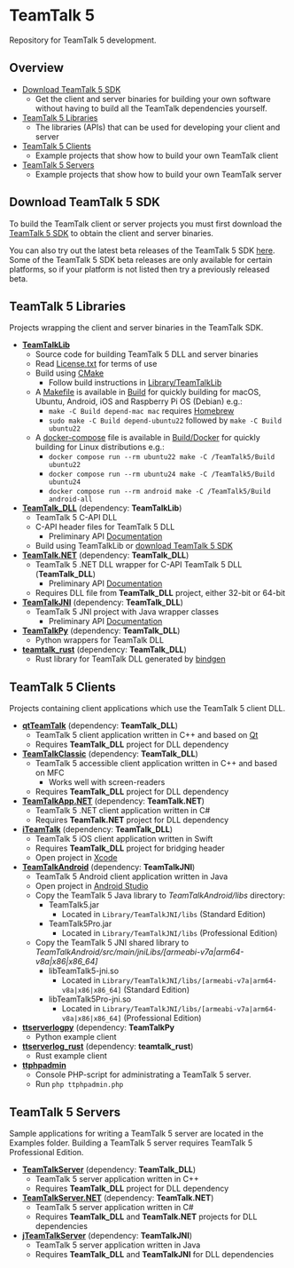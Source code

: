 # TeamTalk 5

Repository for TeamTalk 5 development.

## Overview
* [Download TeamTalk 5 SDK](#download-teamtalk-5-sdk)
  * Get the client and server binaries for building your own software without
    having to build all the TeamTalk dependencies yourself.
* [TeamTalk 5 Libraries](#teamtalk-5-libraries)
  * The libraries (APIs) that can be used for developing your client and server
* [TeamTalk 5 Clients](#teamtalk-5-clients)
  * Example projects that show how to build your own TeamTalk client
* [TeamTalk 5 Servers](#teamtalk-5-servers)
  * Example projects that show how to build your own TeamTalk server

## Download TeamTalk 5 SDK

To build the TeamTalk client or server projects you must first
download the [TeamTalk 5 SDK](http://www.bearware.dk/?page_id=393) to
obtain the client and server binaries.

You can also try out the latest beta releases of the TeamTalk
5 SDK [here](http://www.bearware.dk/test/teamtalksdk). Some of the
TeamTalk 5 SDK beta releases are only available for certain platforms,
so if your platform is not listed then try a previously released beta.

## TeamTalk 5 Libraries
Projects wrapping the client and server binaries in the TeamTalk SDK.
* [**TeamTalkLib**](Library/TeamTalkLib)
  * Source code for building TeamTalk 5 DLL and server binaries
  * Read [License.txt](https://github.com/BearWare/TeamTalk5/blob/master/LICENSE.txt) for terms of use
  * Build using [CMake](http://www.cmake.org)
    * Follow build instructions in [Library/TeamTalkLib](Library/TeamTalkLib)
  * A [Makefile](Build/Makefile) is available in [Build](Build) for
      quickly building for macOS, Ubuntu, Android, iOS and Raspberry Pi OS (Debian) e.g.:
      * `make -C Build depend-mac mac` requires [Homebrew](https://brew.sh)
      * `sudo make -C Build depend-ubuntu22` followed by `make -C Build ubuntu22`
  * A [docker-compose](Build/Docker/docker-compose.yml) file is available in [Build/Docker](Build/Docker)
      for quickly building for Linux distributions e.g.:
      * `docker compose run --rm ubuntu22 make -C /TeamTalk5/Build ubuntu22`
      * `docker compose run --rm ubuntu24 make -C /TeamTalk5/Build ubuntu24`
      * `docker compose run --rm android make -C /TeamTalk5/Build android-all`
* [**TeamTalk_DLL**](Library/TeamTalk_DLL) (dependency: **TeamTalkLib**)
  * TeamTalk 5 C-API DLL
  * C-API header files for TeamTalk 5 DLL
    * Preliminary API [Documentation](https://bearware.dk/teamtalksdk/v5.12a/docs/C-API)
  * Build using TeamTalkLib or [download TeamTalk 5 SDK](https://bearware.dk/?page_id=419)
* [**TeamTalk.NET**](Library/TeamTalk.NET) (dependency: **TeamTalk_DLL**)
  * TeamTalk 5 .NET DLL wrapper for C-API TeamTalk 5 DLL (**TeamTalk_DLL**)
    * Preliminary API [Documentation](https://bearware.dk/teamtalksdk/v5.12a/docs/NET/)
  * Requires DLL file from **TeamTalk_DLL** project, either 32-bit or 64-bit
* [**TeamTalkJNI**](Library/TeamTalkJNI) (dependency: **TeamTalk_DLL**)
  * TeamTalk 5 JNI project with Java wrapper classes
    * Preliminary API [Documentation](https://bearware.dk/teamtalksdk/v5.12a/docs/Java/)
* [**TeamTalkPy**](Library/TeamTalkPy) (dependency: **TeamTalk_DLL**)
  * Python wrappers for TeamTalk DLL
* [**teamtalk_rust**](Library/teamtalk_rust) (dependency: **TeamTalk_DLL**)
  * Rust library for TeamTalk DLL generated by [bindgen](https://github.com/rust-lang/rust-bindgen)

## TeamTalk 5 Clients
Projects containing client applications which use the TeamTalk 5 client DLL.
* [**qtTeamTalk**](Client/qtTeamTalk) (dependency: **TeamTalk_DLL**)
  * TeamTalk 5 client application written in C++ and based on [Qt](http://www.qt.io)
  * Requires **TeamTalk_DLL** project for DLL dependency
* [**TeamTalkClassic**](Client/TeamTalkClassic) (dependency: **TeamTalk_DLL**)
  * TeamTalk 5 accessible client application written in C++ and based on MFC
    * Works well with screen-readers
  * Requires **TeamTalk_DLL** project for DLL dependency
* [**TeamTalkApp.NET**](Client/TeamTalkApp.NET) (dependency: **TeamTalk.NET**)
  * TeamTalk 5 .NET client application written in C#
  * Requires **TeamTalk.NET** project for DLL dependency
* [**iTeamTalk**](Client/iTeamTalk) (dependency: **TeamTalk_DLL**)
  * TeamTalk 5 iOS client application written in Swift
  * Requires **TeamTalk_DLL** project for bridging header
  * Open project in [Xcode](https://developer.apple.com/xcode/)
* [**TeamTalkAndroid**](Client/TeamTalkAndroid) (dependency: **TeamTalkJNI**)
  * TeamTalk 5 Android client application written in Java
  * Open project in [Android Studio](https://developer.android.com/studio/intro/index.html)
  * Copy the TeamTalk 5 Java library to *TeamTalkAndroid/libs* directory:
    * TeamTalk5.jar
      * Located in `Library/TeamTalkJNI/libs` (Standard Edition)
    * TeamTalk5Pro.jar
      * Located in `Library/TeamTalkJNI/libs` (Professional Edition)
  * Copy the TeamTalk 5 JNI shared library to *TeamTalkAndroid/src/main/jniLibs/[armeabi-v7a|arm64-v8a|x86|x86_64]*
    * libTeamTalk5-jni.so
        * Located in `Library/TeamTalkJNI/libs/[armeabi-v7a|arm64-v8a|x86|x86_64]` (Standard Edition)
    * libTeamTalk5Pro-jni.so
        * Located in `Library/TeamTalkJNI/libs/[armeabi-v7a|arm64-v8a|x86|x86_64]` (Professional Edition)
* [**ttserverlogpy**](Client/ttserverlogpy) (dependency: **TeamTalkPy**
  * Python example client
* [**ttserverlog_rust**](Client/ttserverlog_rust) (dependency: **teamtalk_rust**)
  * Rust example client
* [**ttphpadmin**](Client/ttphpadmin)
  * Console PHP-script for administrating a TeamTalk 5 server.
  * Run `php ttphpadmin.php`

## TeamTalk 5 Servers
Sample applications for writing a TeamTalk 5 server are located in the Examples folder. Building a TeamTalk 5 server requires TeamTalk 5 Professional Edition.
* [**TeamTalkServer**](Server/TeamTalkServer) (dependency: **TeamTalk_DLL**)
  * TeamTalk 5 server application written in C++
  * Requires **TeamTalk_DLL** project for DLL dependency
* [**TeamTalkServer.NET**](Server/TeamTalkServer.NET) (dependency: **TeamTalk.NET**)
  * TeamTalk 5 server application written in C#
  * Requires **TeamTalk_DLL** and **TeamTalk.NET** projects for DLL dependencies
* [**jTeamTalkServer**](Server/jTeamTalkServer) (dependency: **TeamTalkJNI**)
  * TeamTalk 5 server application written in Java
  * Requires **TeamTalk_DLL** and **TeamTalkJNI** for DLL dependencies

